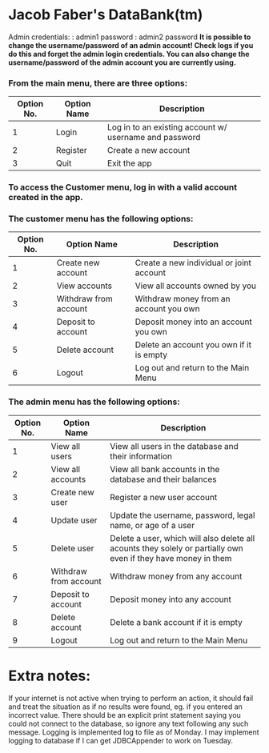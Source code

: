 # Jacob Faber's DataBank(tm)

Admin credentials:
: admin1 password
: admin2 password
**It is possible to change the username/password of an admin account! Check logs if you do this and forget the admin login credentials. You can also change the username/password of the admin account you are currently using.**

### From the main menu, there are three options:
| Option No. | Option Name | Description |
| ---------- | ----------- | ----------- |
| 1  | Login | Log in to an existing account w/ username and password |
| 2  | Register | Create a new account |
| 3  | Quit | Exit the app |

### To access the Customer menu, log in with a valid account created in the app.
### The customer menu has the following options:
| Option No. | Option Name | Description |
| ---------- | ----------- | ----------- |
| 1  |  Create new account | Create a new individual or joint account |
| 2  | View accounts | View all accounts owned by you |
| 3  | Withdraw from account | Withdraw money from an account you own |
| 4  | Deposit to account | Deposit money into an account you own |
| 5  | Delete account | Delete an account you own if it is empty |
| 6  | Logout | Log out and return to the Main Menu |

### The admin menu has the following options:
| Option No. | Option Name | Description |
| ---------- | ----------- | ----------- |
| 1  | View all users | View all users in the database and their information |
| 2  | View all accounts | View all bank accounts in the database and their balances |
| 3  | Create new user | Register a new user account |
| 4  | Update user | Update the username, password, legal name, or age of a user |
| 5  | Delete user | Delete a user, which will also delete all acounts they solely or partially own even if they have money in them |
| 6  | Withdraw from account | Withdraw money from any account |
| 7  | Deposit to account | Deposit money into any account |
| 8  | Delete account | Delete a bank account if it is empty |
| 9  | Logout | Log out and return to the Main Menu |
# Extra notes:
If your internet is not active when trying to perform an action, it should fail and treat the situation as if no results were found, eg. if you entered an incorrect value. There should be an explicit print statement saying you could not connect to the database, so ignore any text following any such message.
Logging is implemented log to file as of Monday. I may implement logging to database if I can get JDBCAppender to work on Tuesday.